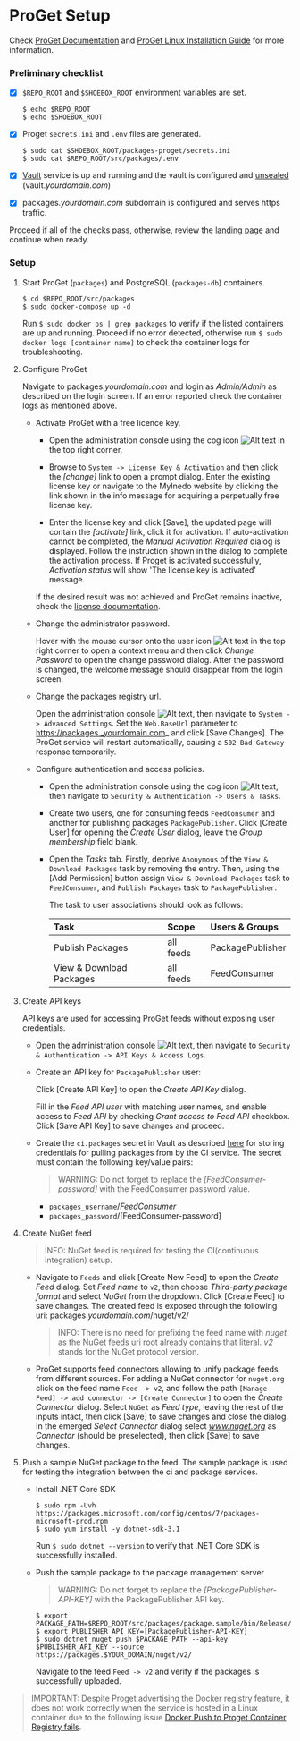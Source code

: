 # ProGet Setup

Check [ProGet Documentation](https://docs.inedo.com/docs/proget/overview) and [ProGet Linux Installation Guide](https://docs.inedo.com/docs/proget/installation/installation-guide/linux-docker) for more information.

### Preliminary checklist

- [x] `$REPO_ROOT` and `$SHOEBOX_ROOT` environment variables are set.

    ```
    $ echo $REPO_ROOT
    $ echo $SHOEBOX_ROOT
    ```

- [x] Proget `secrets.ini` and `.env` files are generated.

    ```
    $ sudo cat $SHOEBOX_ROOT/packages-proget/secrets.ini
    $ sudo cat $REPO_ROOT/src/packages/.env
    ```

- [x] [Vault](/src/vault/README.md) service is up and running and the vault is configured and [unsealed](/src/vault/README.md#unseal-vault) (vault._yourdomain.com_)

- [x] packages._yourdomain.com_ subdomain is configured and serves https traffic.

Proceed if all of the checks pass, otherwise, review the [landing page](/src/README.md#setup-outline) and continue when ready.


### Setup

1. Start ProGet (`packages`) and PostgreSQL (`packages-db`) containers.

    ```
    $ cd $REPO_ROOT/src/packages
    $ sudo docker-compose up -d
    ```

    Run `$ sudo docker ps | grep packages` to verify if the listed containers are up and running. Proceed if no error detected, otherwise run `$ sudo docker logs [container name]` to check the container logs for troubleshooting.


2. Configure ProGet

    Navigate to packages._yourdomain.com_ and login as _Admin/Admin_ as described on the login screen. If an error reported check the container logs as mentioned above.

    - Activate ProGet with a free licence key.

        - Open the administration console using the cog icon ![Alt text](/resources/img/proget_cog.png?raw=true "ProGet administration console") in the top right corner.

        - Browse to `System -> License Key & Activation` and then click the _[change]_ link to open a prompt dialog. Enter the existing license key or navigate to the MyInedo website by clicking the link shown in the info message for acquiring a perpetually free license key.

        - Enter the license key and click [Save], the updated page will contain the _[activate]_ link, click it for activation. If auto-activation cannot be completed, the _Manual Activation Required_ dialog is displayed. Follow the instruction shown in the dialog to complete the activation process. If Proget is activated successfully, _Activation status_ will show 'The license key is activated' message.

        If the desired result was not achieved and ProGet remains inactive, check the [license documentation](https://docs.inedo.com/docs/proget/administration/license).

    - Change the administrator password.
    
        Hover with the mouse cursor onto the user icon ![Alt text](/resources/img/proget_user.png?raw=true "ProGet user") in the top right corner to open a context menu and then click _Change Password_ to open the change password dialog. After the password is changed, the welcome message should disappear from the login screen.        

    - Change the packages registry url.

      Open the administration console ![Alt text](/resources/img/proget_cog.png?raw=true "ProGet administration console"), then navigate to `System -> Advanced Settings`. Set the `Web.BaseUrl` parameter to https://packages._yourdomain.com_ and click [Save Changes]. The ProGet service will restart automatically, causing a `502 Bad Gateway` response temporarily.

    - Configure authentication and access policies.
        
        - Open the administration console using the cog icon ![Alt text](/resources/img/proget_cog.png?raw=true "ProGet administration console"), then navigate to `Security & Authentication -> Users & Tasks`.

        - Create two users, one for consuming feeds `FeedConsumer` and another for publishing packages `PackagePublisher`. Click [Create User] for opening the _Create User_ dialog, leave the _Group membership_ field blank.

        - Open the _Tasks_ tab. Firstly, deprive `Anonymous` of the `View & Download Packages` task by removing the entry. Then, using the [Add Permission] button assign `View & Download Packages` task to `FeedConsumer`, and `Publish Packages` task to `PackagePublisher`.
        
            The task to user associations should look as follows:

            | Task                     | Scope     | Users & Groups                 |
            | :----------------------- |:--------- | :----------------------------- |
            | Publish Packages         | all feeds | PackagePublisher               |
            | View & Download Packages | all feeds | FeedConsumer                   |


3. Create API keys

    API keys are used for accessing ProGet feeds without exposing user credentials.

    - Open the administration console ![Alt text](/resources/img/proget_cog.png?raw=true "ProGet administration console"), then navigate to `Security & Authentication -> API Keys & Access Logs`. 

    - Create an API key for `PackagePublisher` user:
        
         Click [Create API Key] to open the _Create API Key_ dialog. 
    
        Fill in the _Feed API user_ with matching user names, and enable access to _Feed API_ by checking _Grant access to Feed API_ checkbox. Click [Save API Key] to save changes and proceed.

    - Create the `ci.packages` secret in Vault as described [here](/src/vault/README.md#create-a-secret) for storing credentials for pulling packages from by the CI service. The secret must contain the following key/value pairs:

        > WARNING: Do not forget to replace the _[FeedConsumer-password]_ with the FeedConsumer password value.

      - `packages_username`/_FeedConsumer_
      - `packages_password`/[FeedConsumer-password]

4. Create NuGet feed

    > INFO: NuGet feed is required for testing the CI(continuous integration) setup.

    - Navigate to `Feeds` and click [Create New Feed] to open the _Create Feed_ dialog. Set _Feed name_ to `v2`, then choose _Third-party package format_ and select _NuGet_ from the dropdown. Click [Create Feed] to save changes. The created feed is exposed through the following uri: packages._yourdomain.com_/nuget/v2/

        > INFO: There is no need for prefixing the feed name with _nuget_ as the NuGet feeds uri root already contains that literal. _v2_ stands for the NuGet protocol version.

    - ProGet supports feed connectors allowing to unify package feeds from different sources.
    For adding a NuGet connector for `nuget.org` click on the feed name `Feed -> v2`, and follow the path `[Manage Feed] -> add connector -> [Create Connector]` to open the _Create Connector_ dialog. Select `NuGet` as _Feed type_, leaving the rest of the inputs intact, then click [Save] to save changes and close the dialog. In the emerged _Select Connector_ dialog select _www.nuget.org_ as _Connector_ (should be preselected), then click [Save] to save changes.

5. Push a sample NuGet package to the feed. The sample package is used for testing the integration between the ci and package services.

    - Install .NET Core SDK

        ```
        $ sudo rpm -Uvh https://packages.microsoft.com/config/centos/7/packages-microsoft-prod.rpm
        $ sudo yum install -y dotnet-sdk-3.1
        ```

        Run `$ sudo dotnet --version` to verify that .NET Core SDK is successfully installed.

    - Push the sample package to the package management server

        > WARNING: Do not forget to replace the _[PackagePublisher-API-KEY]_ with the PackagePublisher API key.

        ```
        $ export PACKAGE_PATH=$REPO_ROOT/src/packages/package.sample/bin/Release/package.sample.1.0.0.nupkg
        $ export PUBLISHER_API_KEY=[PackagePublisher-API-KEY]
        $ sudo dotnet nuget push $PACKAGE_PATH --api-key $PUBLISHER_API_KEY --source https://packages.$YOUR_DOMAIN/nuget/v2/
        ```

        Navigate to the feed `Feed -> v2` and verify if the packages is successfully uploaded.

> IMPORTANT: Despite Proget advertising the Docker registry feature, it does not work correctly when the service is hosted in a Linux container due to the following issue [Docker Push to Proget Container Registry fails](https://forums.inedo.com/topic/2788/docker-push-to-proget-container-registry-fails).